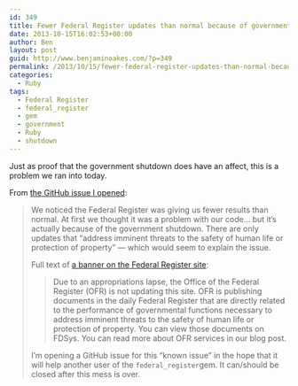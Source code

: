 ```yaml
---
id: 349
title: Fewer Federal Register updates than normal because of government shutdown
date: 2013-10-15T16:02:53+00:00
author: Ben
layout: post
guid: http://www.benjaminoakes.com/?p=349
permalink: /2013/10/15/fewer-federal-register-updates-than-normal-because-of-government-shutdown/
categories:
  - Ruby
tags:
  - Federal Register
  - federal_register
  - gem
  - government
  - Ruby
  - shutdown
---
```

Just as proof that the government shutdown does have an affect, this is a problem we ran into today.

From [the GitHub issue I opened](https://github.com/criticaljuncture/federal_register/issues/6):

> We noticed the Federal Register was giving us fewer results than normal. At first we thought it was a problem with our code&#8230; but it&#8217;s actually because of the government shutdown. There are only updates that &#8220;address imminent threats to the safety of human life or protection of property&#8221; &#8212; which would seem to explain the issue.
> 
> Full text of [a banner on the Federal Register site](https://www.federalregister.gov/):
> 
> > Due to an appropriations lapse, the Office of the Federal Register (OFR) is not updating this site. OFR is publishing documents in the daily Federal Register that are directly related to the performance of governmental functions necessary to address imminent threats to the safety of human life or protection of property. You can view those documents on FDSys. You can read more about OFR services in our blog post.
> 
> I&#8217;m opening a GitHub issue for this &#8220;known issue&#8221; in the hope that it will help another user of the `federal_register`gem. It can/should be closed after this mess is over.